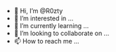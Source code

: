 - 👋 Hi, I’m @R0zty
- 👀 I’m interested in ...
- 🌱 I’m currently learning ...
- 💞️ I’m looking to collaborate on ...
- 📫 How to reach me ...

<!---
R0zty/R0zty is a ✨ special ✨ repository because its `README.md` (this file) appears on your GitHub profile.
You can click the Preview link to take a look at your changes.
--->
